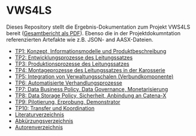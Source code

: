 # VWS4LS
Dieses Repository stellt die Ergebnis-Dokumentation zum Projekt VWS4LS bereit ([Gesamtbericht als PDF](https://github.com/VWS4LS/vws4ls-subproject-results/blob/main/VWS4LS_Abschlussbericht_Gesamtprojekt.pdf)). 
Ebenso die in der Projektdokumntation referenzierten Artefakte wie z.B. JSON- and AASX-Dateien.

* [TP1: Konzept, Informationsmodelle und Produktbeschreibung](https://github.com/VWS4LS/vws4ls-subproject-results/blob/main/TP01/README.md)
* [TP2: Entwicklungsprozesse des Leitungssatzes](https://github.com/VWS4LS/vws4ls-subproject-results/blob/main/TP02/README.md)
* [TP3: Produktionsprozesse des Leitungssatzes](https://github.com/VWS4LS/vws4ls-subproject-results/blob/main/TP03/README.md)
* [TP4: Montageprozesse des Leitungssatzes in der Karosserie](https://github.com/VWS4LS/vws4ls-subproject-results/blob/main/TP04/README.md)
* [TP5: Integration von Verwaltungsschalen (Verbundkomponente)](https://github.com/VWS4LS/vws4ls-subproject-results/blob/main/TP05/README.md)
* [TP6: Automatisierte Verhandlungsprozesse](https://github.com/VWS4LS/vws4ls-subproject-results/blob/mainTP06/README.md)
* [TP7: Data Business Policy, Data Governance, Monetarisierung](https://github.com/VWS4LS/vws4ls-subproject-results/blob/main/TP07/README.md)
* [TP8: Data Storage Policy, Sicherheit, Anbindung an Catena-X](https://github.com/VWS4LS/vws4ls-subproject-results/blob/main/TP08/README.md)
* [TP9: Pilotierung, Erprobung, Demonstrator](https://github.com/VWS4LS/vws4ls-subproject-results/blob/main/TP09/README.md)
* [TP10: Transfer und Koordination]([/TP10](https://github.com/VWS4LS/vws4ls-subproject-results/blob/main/TP10/README.md))
* [Literaturverzeichnis](https://github.com/VWS4LS/vws4ls-subproject-results/blob/main/General/Literaturverzeichnis.md)
* [Abkürzungsverzeichnis](https://github.com/VWS4LS/vws4ls-subproject-results/blob/main/General/Abkuerzungsverzeichnis.md)
* [Autorenverzeichnis](https://github.com/VWS4LS/vws4ls-subproject-results/blob/main/General/Autoren.md)

